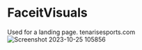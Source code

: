 # FaceitVisuals
 Used for a landing page. tenarisesports.com
![Screenshot 2023-10-25 105856](https://github.com/shadiflo/esportsA/assets/92731974/5e614f0c-cb9b-4404-80a8-cc9ddaa8b9bc)
